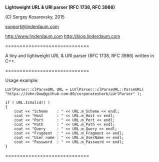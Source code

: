 **Lightweight URL & URI parser (RFC 1738, RFC 3986)**

(C) Sergey Kosarevsky, 2015

support@linderdaum.com

http://www.linderdaum.com
http://blog.linderdaum.com

=============================

A tiny and lightweight URL & URI parser (RFC 1738, RFC 3986) written in C++.

=============================

Usage example:

	LUrlParser::clParseURL URL = LUrlParser::clParseURL::ParseURL( "https://John:Dow@github.com:80/corporateshark/LUrlParser" );

	if ( URL.IsValid() )
	{
		cout << "Scheme    : " << URL.m_Scheme << endl;
		cout << "Host      : " << URL.m_Host << endl;
		cout << "Port      : " << URL.m_Port << endl;
		cout << "Path      : " << URL.m_Path << endl;
		cout << "Query     : " << URL.m_Query << endl;
		cout << "Fragment  : " << URL.m_Fragment << endl;
		cout << "User name : " << URL.m_UserName << endl;
		cout << "Password  : " << URL.m_Password << endl;
	}

=============================
